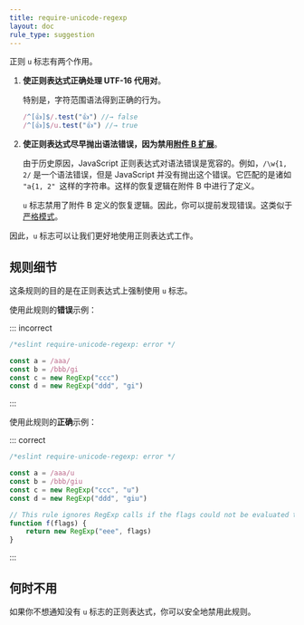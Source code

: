 ```yaml
---
title: require-unicode-regexp
layout: doc
rule_type: suggestion
---
```


正则 `u` 标志有两个作用。

1. **使正则表达式正确处理 UTF-16 代用对**。

    特别是，字符范围语法得到正确的行为。

    ```js
    /^[👍]$/.test("👍") //→ false
    /^[👍]$/u.test("👍") //→ true
    ```

2. **使正则表达式尽早抛出语法错误，因为禁用[附件 B 扩展](https://www.ecma-international.org/ecma-262/6.0/#sec-regular-expressions-patterns)**。

    由于历史原因，JavaScript 正则表达式对语法错误是宽容的。例如，`/\w{1, 2/` 是一个语法错误，但是 JavaScript 并没有抛出这个错误。它匹配的是诸如 `"a{1, 2" `这样的字符串。这样的恢复逻辑在附件 B 中进行了定义。

    `u` 标志禁用了附件 B 定义的恢复逻辑。因此，你可以提前发现错误。这类似于[严格模式](https://developer.mozilla.org/en-US/docs/Web/JavaScript/Reference/Strict_mode)。

因此，`u` 标志可以让我们更好地使用正则表达式工作。

## 规则细节

这条规则的目的是在正则表达式上强制使用 `u` 标志。

使用此规则的**错误**示例：

::: incorrect

```js
/*eslint require-unicode-regexp: error */

const a = /aaa/
const b = /bbb/gi
const c = new RegExp("ccc")
const d = new RegExp("ddd", "gi")
```

:::

使用此规则的**正确**示例：

::: correct

```js
/*eslint require-unicode-regexp: error */

const a = /aaa/u
const b = /bbb/giu
const c = new RegExp("ccc", "u")
const d = new RegExp("ddd", "giu")

// This rule ignores RegExp calls if the flags could not be evaluated to a static value.
function f(flags) {
    return new RegExp("eee", flags)
}
```

:::

## 何时不用

如果你不想通知没有 `u` 标志的正则表达式，你可以安全地禁用此规则。

